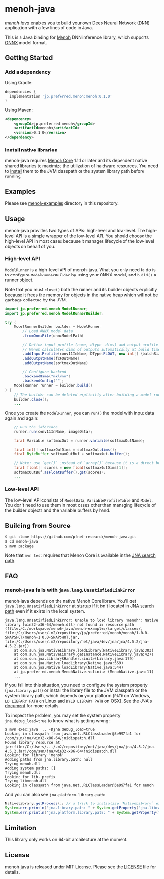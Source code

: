 # menoh-java
*menoh-java* enables you to build your own Deep Neural Network (DNN) application with a few lines of code in Java.

This is a Java binding for [Menoh](https://github.com/pfnet-research/menoh/) DNN inference library, which supports [ONNX](http://onnx.ai/) model format.

## Getting Started

### Add a dependency
Using Gradle:

```groovy
dependencies {
  implementation 'jp.preferred.menoh:menoh:0.1.0'
}
```

Using Maven:

```xml
<dependency>
    <groupId>jp.preferred.menoh</groupId>
    <artifactId>menoh</artifactId>
    <version>0.1.0</version>
</dependency>
```

### Install native libraries
menoh-java requires [Menoh Core](https://github.com/pfnet-research/menoh/) 1.1.1 or later and its dependent native shared libraries to maximize the utilization of hardware resources. You need to [install](https://github.com/pfnet-research/menoh/blob/master/README.md#installation-using-package-manager-or-binary-packages) them to the JVM classpath or the system library path before running.

## Examples
Please see [menoh-examples](menoh-examples) directory in this repository.

## Usage
menoh-java provides two types of APIs: high-level and low-level. The high-level API is a simple wrapper of the low-level API. You should choose the high-level API in most cases because it manages lifecycle of the low-level objects on behalf of you.

### High-level API
`ModelRunner` is a high-level API of menoh-java. What you only need to do is to configure `ModelRunnerBuilder` by using your ONNX model, and `build()` a runner object.

Note that you must `close()` both the runner and its builder objects explicitly because it frees the memory for objects in the native heap which will not be garbage collected by the JVM.

```java
import jp.preferred.menoh.ModelRunner;
import jp.preferred.menoh.ModelRunnerBuilder;

try (
    ModelRunnerBuilder builder = ModelRunner
        // Load ONNX model data
        .fromOnnxFile(onnxModelPath)

        // Define input profile (name, dtype, dims) and output profile (name, dtype)
        // Menoh calculates dims of outputs automatically at build time
        .addInputProfile(conv11InName, DType.FLOAT, new int[] {batchSize, channelNum, height, width})
        .addOutputName(fc6OutName)
        .addOutputName(softmaxOutName)

        // Configure backend
        .backendName("mkldnn")
        .backendConfig("");
    ModelRunner runner = builder.build()
) {
    // The builder can be deleted explicitly after building a model runner
    builder.close();
    ...
```

Once you create the `ModelRunner`, you can `run()` the model with input data again and again:

```java
    // Run the inference
    runner.run(conv11InName, imageData);

    final Variable softmaxOut = runner.variable(softmaxOutName);

    final int[] softmaxOutDims = softmaxOut.dims();
    final ByteBuffer softmaxOutBuf = softmaxOut.buffer();

    // Note: use `get()` instead of `array()` because it is a direct buffer
    final float[] scores = new float[softmaxOutDims[1]];
    softmaxOutBuf.asFloatBuffer().get(scores);
    ...
```

### Low-level API
The low-level API consists of `ModelData`, `VariableProfileTable` and `Model`. You don't need to use them in most cases other than managing lifecycle of the builder objects and the variable buffers by hand.

## Building from Source
```bash
$ git clone https://github.com/pfnet-research/menoh-java.git
$ cd menoh-java
$ mvn package
```

Note that `mvn test` requires that Menoh Core is available in the [JNA search path](http://java-native-access.github.io/jna/4.5.2/javadoc/com/sun/jna/NativeLibrary.html).

## FAQ

### menoh-java fails with `java.lang.UnsatisfiedLinkError`
menoh-java depends on the native Menoh Core library. You'll get `java.lang.UnsatisfiedLinkError` at startup if it isn't located in [JNA search path](http://java-native-access.github.io/jna/4.5.2/javadoc/com/sun/jna/NativeLibrary.html) even if it exists in the local system.

```
java.lang.UnsatisfiedLinkError: Unable to load library 'menoh': Native library (win32-x86-64/menoh.dll) not found in resource path ([file:/C:/workspace/menoh-java/menoh-examples/target/classes/, file:/C:/Users/user/.m2/repository/jp/preferred/menoh/menoh/1.0.0-SNAPSHOT/menoh-1.0.0-SNAPSHOT.jar, file:/C:/Users/user/.m2/repository/net/java/dev/jna/jna/4.5.2/jna-4.5.2.jar])
	at com.sun.jna.NativeLibrary.loadLibrary(NativeLibrary.java:303)
	at com.sun.jna.NativeLibrary.getInstance(NativeLibrary.java:427)
	at com.sun.jna.Library$Handler.<init>(Library.java:179)
	at com.sun.jna.Native.loadLibrary(Native.java:569)
	at com.sun.jna.Native.loadLibrary(Native.java:544)
	at jp.preferred.menoh.MenohNative.<clinit> (MenohNative.java:11)
	...
```

If you fall into this situation, you need to configure the system property (`jna.library.path`) or install the library file to the JVM classpath or the system library path, which depends on your platform (`PATH` on Windows, `LD_LIBRARY_PATH` on Linux and `DYLD_LIBRARY_PATH` on OSX). See the [JNA's document](https://github.com/java-native-access/jna/blob/master/www/GettingStarted.md) for more details.

To inspect the problem, you may set the system property `jna.debug_load=true` to know what is getting wrong:

```
$ mvn exec:java ... -Djna.debug_load=true
Looking in classpath from java.net.URLClassLoader@3e997fa1 for /com/sun/jna/win32-x86-64/jnidispatch.dll
Found library resource at jar:file:/C:/Users/.../.m2/repository/net/java/dev/jna/jna/4.5.2/jna-4.5.2.jar!/com/sun/jna/win32-x86-64/jnidispatch.dll
Looking for library 'menoh'
Adding paths from jna.library.path: null
Trying menoh.dll
Adding system paths: []
Trying menoh.dll
Looking for lib- prefix
Trying libmenoh.dll
Looking in classpath from java.net.URLClassLoader@3e997fa1 for menoh
```

And you can also see `jna.platform.library.path`:

```java
NativeLibrary.getProcess(); // a trick to initialize `NativeLibrary` explicitly in this place
System.err.println("jna.library.path: " + System.getProperty("jna.library.path"));
System.err.println("jna.platform.library.path: " + System.getProperty("jna.platform.library.path"));
```

## Limitation
This library only works on 64-bit architecture at the moment.

## License
menoh-java is released under MIT License. Please see the [LICENSE](LICENSE) file for details.
